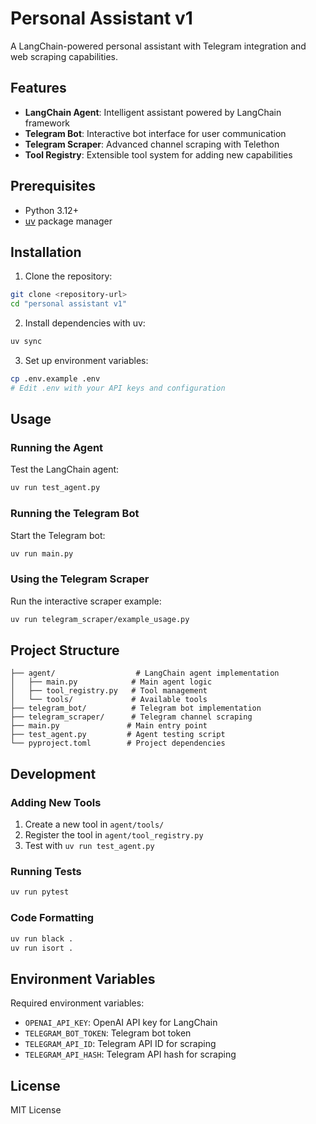 # Personal Assistant v1

A LangChain-powered personal assistant with Telegram integration and web scraping capabilities.

## Features

- **LangChain Agent**: Intelligent assistant powered by LangChain framework
- **Telegram Bot**: Interactive bot interface for user communication
- **Telegram Scraper**: Advanced channel scraping with Telethon
- **Tool Registry**: Extensible tool system for adding new capabilities

## Prerequisites

- Python 3.12+
- [uv](https://docs.astral.sh/uv/) package manager

## Installation

1. Clone the repository:
```bash
git clone <repository-url>
cd "personal assistant v1"
```

2. Install dependencies with uv:
```bash
uv sync
```

3. Set up environment variables:
```bash
cp .env.example .env
# Edit .env with your API keys and configuration
```

## Usage

### Running the Agent

Test the LangChain agent:
```bash
uv run test_agent.py
```

### Running the Telegram Bot

Start the Telegram bot:
```bash
uv run main.py
```

### Using the Telegram Scraper

Run the interactive scraper example:
```bash
uv run telegram_scraper/example_usage.py
```

## Project Structure

```
├── agent/                  # LangChain agent implementation
│   ├── main.py            # Main agent logic
│   ├── tool_registry.py   # Tool management
│   └── tools/             # Available tools
├── telegram_bot/          # Telegram bot implementation
├── telegram_scraper/      # Telegram channel scraping
├── main.py               # Main entry point
├── test_agent.py         # Agent testing script
└── pyproject.toml        # Project dependencies
```

## Development

### Adding New Tools

1. Create a new tool in `agent/tools/`
2. Register the tool in `agent/tool_registry.py`
3. Test with `uv run test_agent.py`

### Running Tests

```bash
uv run pytest
```

### Code Formatting

```bash
uv run black .
uv run isort .
```

## Environment Variables

Required environment variables:
- `OPENAI_API_KEY`: OpenAI API key for LangChain
- `TELEGRAM_BOT_TOKEN`: Telegram bot token
- `TELEGRAM_API_ID`: Telegram API ID for scraping
- `TELEGRAM_API_HASH`: Telegram API hash for scraping

## License

MIT License
